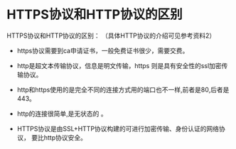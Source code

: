 

# HTTPS协议和HTTP协议的区别


HTTPS协议和HTTP协议的区别： （具体HTTP协议的介绍可见参考资料2） 

- https协议需要到ca申请证书，一般免费证书很少，需要交费。

- http是超文本传输协议，信息是明文传输，https 则是具有安全性的ssl加密传输协议。  

- http和https使用的是完全不同的连接方式用的端口也不一样,前者是80,后者是443。 

- http的连接很简单,是无状态的 。 

- HTTPS协议是由SSL+HTTP协议构建的可进行加密传输、身份认证的网络协议， 要比http协议安全。